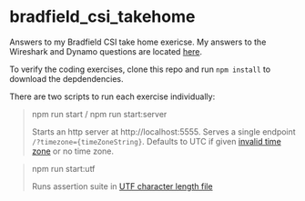 # bradfield_csi_takehome

Answers to my Bradfield CSI take home exericse. My answers to the Wireshark and Dynamo questions are located [here](https://github.com/ksaldana1/bradfield_csi_takehome/blob/master/Bradfield%20CSI%20Questions.pdf).

To verify the coding exercises, clone this repo and run `npm install` to download the depdendencies.

There are two scripts to run each exercise individually:

> npm run start / npm run start:server
> 
> Starts an http server at http://localhost:5555. Serves a single endpoint `/?timezone={timeZoneString}`. Defaults to UTC if given [invalid time zone](https://en.wikipedia.org/wiki/List_of_tz_database_time_zones) or no time zone.


> npm run start:utf
>
> Runs assertion suite in [UTF character length file](https://github.com/ksaldana1/bradfield_csi_takehome/blob/master/src/utfCharacterLength.ts)
